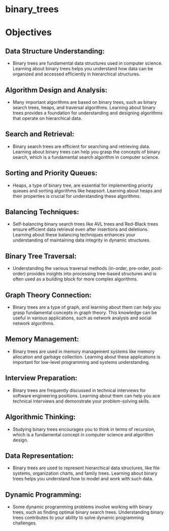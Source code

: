 # binary_trees

# Objectives

## Data Structure Understanding:
 - Binary trees are fundamental data structures used in computer science.
 Learning about binary trees helps you understand how data can be organized and
 accessed efficiently in hierarchical structures.

## Algorithm Design and Analysis:
- Many important algorithms are based on binary trees, such as binary search trees,
heaps, and traversal algorithms. Learning about binary trees provides a foundation for understanding
and designing algorithms that operate on hierarchical data.

## Search and Retrieval:
- Binary search trees are efficient for searching and retrieving data.
Learning about binary trees can help you grasp the concepts of binary search,
which is a fundamental search algorithm in computer science.

## Sorting and Priority Queues:
- Heaps, a type of binary tree, are essential for implementing priority queues and sorting algorithms like heapsort.
Learning about heaps and their properties is crucial for understanding these algorithms.

## Balancing Techniques:
- Self-balancing binary search trees like AVL trees and Red-Black trees ensure efficient data retrieval even
after insertions and deletions. Learning about these balancing techniques enhances your understanding
of maintaining data integrity in dynamic structures.

## Binary Tree Traversal:
- Understanding the various traversal methods (in-order, pre-order, post-order) provides insights
into processing tree-based structures and is often used as a building block for more complex algorithms.

## Graph Theory Connection:
- Binary trees are a type of graph, and learning about them can help you grasp fundamental concepts in graph theory.
This knowledge can be useful in various applications, such as network analysis and social network algorithms.

## Memory Management:
- Binary trees are used in memory management systems like memory allocation and garbage collection.
Learning about these applications is important for low-level programming and systems understanding.

## Interview Preparation:
- Binary trees are frequently discussed in technical interviews for software engineering positions.
Learning about them can help you ace technical interviews and demonstrate your problem-solving skills.

## Algorithmic Thinking:
- Studying binary trees encourages you to think in terms of recursion, which is a fundamental
concept in computer science and algorithm design.

## Data Representation: 
- Binary trees are used to represent hierarchical data structures, like file systems, organization charts,
and family trees. Learning about binary trees helps you understand how to model and work with such data.

## Dynamic Programming:
- Some dynamic programming problems involve working with binary trees, such as finding optimal binary search trees.
Understanding binary trees contributes to your ability to solve dynamic programming challenges.
